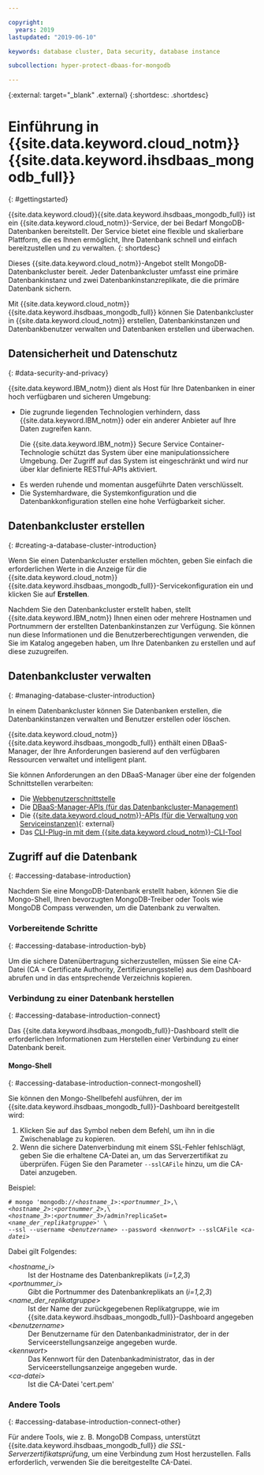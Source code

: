 ```yaml
---

copyright:
  years: 2019
lastupdated: "2019-06-10"

keywords: database cluster, Data security, database instance

subcollection: hyper-protect-dbaas-for-mongodb

---
```


{:external: target="_blank" .external}
{:shortdesc: .shortdesc}

# Einführung in {{site.data.keyword.cloud_notm}} {{site.data.keyword.ihsdbaas_mongodb_full}}
{: #gettingstarted}

{{site.data.keyword.cloud}}{{site.data.keyword.ihsdbaas_mongodb_full}} ist ein {{site.data.keyword.cloud_notm}}-Service, der bei Bedarf MongoDB-Datenbanken bereitstellt. Der Service bietet eine flexible und skalierbare Plattform, die es Ihnen ermöglicht, Ihre Datenbank
schnell und einfach bereitzustellen und zu verwalten.
{: shortdesc}

Dieses {{site.data.keyword.cloud_notm}}-Angebot stellt MongoDB-Datenbankcluster bereit. Jeder Datenbankcluster
umfasst eine primäre Datenbankinstanz und zwei Datenbankinstanzreplikate,
die die primäre Datenbank sichern.

Mit {{site.data.keyword.cloud_notm}} {{site.data.keyword.ihsdbaas_mongodb_full}} können Sie Datenbankcluster in {{site.data.keyword.cloud_notm}} erstellen,
Datenbankinstanzen und Datenbankbenutzer verwalten und Datenbanken erstellen und
überwachen.

## Datensicherheit und Datenschutz
{: #data-security-and-privacy}

{{site.data.keyword.IBM_notm}} dient als Host für Ihre Datenbanken in einer hoch verfügbaren und sicheren Umgebung:
<ul>
<li>Die zugrunde liegenden Technologien verhindern, dass {{site.data.keyword.IBM_notm}} oder ein anderer Anbieter auf Ihre
Daten zugreifen kann.
<p>Die {{site.data.keyword.IBM_notm}} Secure Service Container-Technologie schützt das System über eine
manipulationssichere Umgebung. Der Zugriff auf das System ist eingeschränkt und wird nur
über klar definierte RESTful-APIs aktiviert.</p></li>
<li>Es werden ruhende und momentan ausgeführte Daten verschlüsselt.</li>
<li>Die Systemhardware, die Systemkonfiguration und die Datenbankkonfiguration stellen
eine hohe Verfügbarkeit sicher.</li>
</ul>

<!--
For more information, watch:

- [Data security and privacy using {{site.data.keyword.cloud_notm}} {{site.data.keyword.ihsdbaas_full}} - English version](https://www.youtube.com/watch?v=__IBP727IL8){: external}
- [Data security and privacy using {{site.data.keyword.cloud_notm}} {{site.data.keyword.ihsdbaas_full}} - Chinese version](https://v.youku.com/v_show/id_XMzc3ODQzMzYwMA==.html){: external}
-->

## Datenbankcluster erstellen
{: #creating-a-database-cluster-introduction}

Wenn Sie einen Datenbankcluster erstellen möchten, geben Sie einfach die erforderlichen Werte in die Anzeige für die
{{site.data.keyword.cloud_notm}} {{site.data.keyword.ihsdbaas_mongodb_full}}-Servicekonfiguration ein und klicken Sie auf **Erstellen**.

Nachdem Sie den Datenbankcluster erstellt haben, stellt {{site.data.keyword.IBM_notm}} Ihnen einen oder mehrere Hostnamen und Portnummern
der erstellten Datenbankinstanzen zur Verfügung. Sie können nun diese Informationen
und die Benutzerberechtigungen verwenden, die Sie im Katalog angegeben haben, um Ihre
Datenbanken zu erstellen und auf diese zuzugreifen.

## Datenbankcluster verwalten
{: #managing-database-cluster-introduction}

In einem Datenbankcluster können Sie Datenbanken erstellen, die Datenbankinstanzen verwalten und
Benutzer erstellen oder löschen.

{{site.data.keyword.cloud_notm}} {{site.data.keyword.ihsdbaas_mongodb_full}} enthält einen DBaaS-Manager, der Ihre Anforderungen
basierend auf den verfügbaren Ressourcen verwaltet und intelligent plant.

Sie können Anforderungen an den DBaaS-Manager über eine der folgenden Schnittstellen verarbeiten:

- Die [Webbenutzerschnittstelle](/docs/services/hyper-protect-dbaas-for-mongodb?topic=hyper-protect-dbaas-for-mongodb-dbaas_webui_service)
- Die [DBaaS-Manager-APIs (für das Datenbankcluster-Management)](/docs/services/hyper-protect-dbaas-for-mongodb?topic=hyper-protect-dbaas-for-mongodb-gen_inst_mgr_apis)
- Die [{{site.data.keyword.cloud_notm}}-APIs (für die Verwaltung von Serviceinstanzen)](https://{DomainName}/apidocs/hyperp-dbaas){: external}
- Das [CLI-Plug-in mit dem {{site.data.keyword.cloud_notm}}-CLI-Tool](/docs/services/hyper-protect-dbaas-for-mongodb?topic=hyper-protect-dbaas-for-mongodb-install-ibm-cli)

## Zugriff auf die Datenbank
{: #accessing-database-introduction}

Nachdem Sie eine MongoDB-Datenbank erstellt haben, können Sie die Mongo-Shell, Ihren bevorzugten MongoDB-Treiber oder Tools wie MongoDB Compass verwenden, um die Datenbank zu verwalten.

### Vorbereitende Schritte
{: #accessing-database-introduction-byb}

Um die sichere Datenübertragung sicherzustellen, müssen Sie eine CA-Datei (CA = Certificate Authority, Zertifizierungsstelle)
aus dem Dashboard abrufen und in das entsprechende Verzeichnis kopieren.

### Verbindung zu einer Datenbank herstellen
{: #accessing-database-introduction-connect}

Das {{site.data.keyword.ihsdbaas_mongodb_full}}-Dashboard stellt die erforderlichen Informationen zum Herstellen einer Verbindung zu einer Datenbank bereit.

#### Mongo-Shell
{: #accessing-database-introduction-connect-mongoshell}

Sie können den Mongo-Shellbefehl ausführen, der im {{site.data.keyword.ihsdbaas_mongodb_full}}-Dashboard bereitgestellt wird:

1. Klicken Sie auf das Symbol neben dem Befehl, um ihn in die Zwischenablage zu kopieren.
2. Wenn die sichere Datenverbindung mit einem SSL-Fehler fehlschlägt, geben Sie die erhaltene CA-Datei an, um das Serverzertifikat zu überprüfen. Fügen Sie den Parameter `--sslCAFile` hinzu, um die CA-Datei anzugeben.

Beispiel: 

<pre><code class="hljs"># mongo 'mongodb:/&sol;&lt;<em>hostname_1</em>&gt;&colon;&lt;<em>portnummer_1</em>&gt;,\
&lt;<em>hostname_2</em>&gt;&colon;&lt;<em>portnummer_2</em>&gt;,\
&lt;<em>hostname_3</em>&gt;&colon;&lt;<em>portnummer_3</em>&gt;/admin?replicaSet=&lt;<em>name_der_replikatgruppe</em>&gt;' \
--ssl --username &lt;<em>benutzername</em>&gt; --password &lt;<em>kennwort</em>&gt; --sslCAFile &lt;<em>ca-datei</em>&gt;</code></pre>

Dabei gilt Folgendes:
<dl>
  <dt> &lt;<em>hostname_i</em>&gt; </dt>
    <dd> Ist der Hostname des Datenbankreplikats (<em>i=1,2,3</em>) </dd>
  <dt> &lt;<em>portnummer_i</em>&gt; </dt>
    <dd> Gibt die Portnummer des Datenbankreplikats an (<em>i=1,2,3</em>) </dd>
  <dt> &lt;<em>name_der_replikatgruppe</em>&gt; </dt>
    <dd> Ist der Name der zurückgegebenen Replikatgruppe, wie im {{site.data.keyword.ihsdbaas_mongodb_full}}-Dashboard angegeben </dd>
  <dt> &lt;<em>benutzername</em>&gt; </dt>
    <dd> Der Benutzername für den Datenbankadministrator, der in der Serviceerstellungsanzeige angegeben wurde. </dd>
  <dt> &lt;<em>kennwort</em>&gt; </dt>
    <dd> Das Kennwort für den Datenbankadministrator, das in der Serviceerstellungsanzeige angegeben wurde. </dd>
  <dt> &lt;<em>ca-datei</em>&gt; </dt>
    <dd> Ist die CA-Datei 'cert.pem' </dd>
</dl>


### Andere Tools
{: #accessing-database-introduction-connect-other}

Für andere Tools, wie z. B. MongoDB Compass, unterstützt {{site.data.keyword.ihsdbaas_mongodb_full}} *die SSL-Serverzertifikatsprüfung*, um eine Verbindung zum Host herzustellen. Falls erforderlich, verwenden Sie die bereitgestellte CA-Datei.

